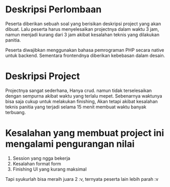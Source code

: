 # Deskripsi Perlombaan
Peserta diberikan sebuah soal yang berisikan deskripsi project yang akan dibuat. 
Lalu peserta harus menyelesaikan projectnya dalam waktu 3 jam, namun menjadi kurang dari 3 jam akibat kesalahan teknis yang dilakukan panitia.

Peserta diwajibkan menggunakan bahasa pemrograman PHP secara native untuk backend. Sementara frontendnya diberikan kebebasan dalam desain.

# Deskripsi Project
Projectnya sangat sederhana, Hanya crud. namun tidak terselesaikan dengan sempurna akibat waktu yang terlalu mepet. 
Sebenarnya waktunya bisa saja cukup untuk melakukan finishing, Akan tetapi akibat kesalahan teknis panitia yang terjadi selama 15 menit membuat waktu banyak terbuang. 

# Kesalahan yang membuat project ini mengalami pengurangan nilai
1. Session yang ngga bekerja
2. Kesalahan format form
3. Finishing UI yang kurang maksimal

Tapi syukurlah bisa meraih juara 2 :v, ternyata peserta lain lebih parah :v
